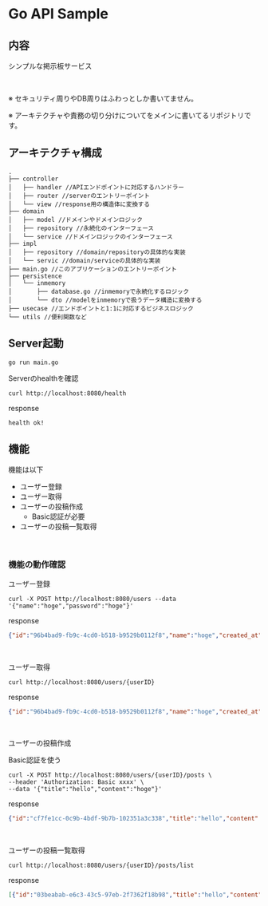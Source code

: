 # Go API Sample

## 内容

シンプルな掲示板サービス

<br>

※ セキュリティ周りやDB周りはふわっとしか書いてません。

※ アーキテクチャや責務の切り分けについてをメインに書いてるリポジトリです。


## アーキテクチャ構成
```
.
├── controller
│   ├── handler //APIエンドポイントに対応するハンドラー
│   ├── router //serverのエントリーポイント
│   └── view //response用の構造体に変換する
├── domain
│   ├── model //ドメインやドメインロジック
│   ├── repository //永続化のインターフェース
│   └── service //ドメインロジックのインターフェース
├── impl
│   ├── repository //domain/repositoryの具体的な実装
│   └── servic //domain/serviceの具体的な実装
├── main.go //このアプリケーションのエントリーポイント
├── persistence
│   └── inmemory
│       ├── database.go //inmemoryで永続化するロジック
│       └── dto //modelをinmemoryで扱うデータ構造に変換する
├── usecase //エンドポイントと1:1に対応するビジネスロジック
└── utils //便利関数など
```


## Server起動

```
go run main.go
```

Serverのhealthを確認
```
curl http://localhost:8080/health
```

response
```
health ok!
```

## 機能

機能は以下


- ユーザー登録
- ユーザー取得
- ユーザーの投稿作成
  - Basic認証が必要
- ユーザーの投稿一覧取得

<br>

### 機能の動作確認

ユーザー登録

```
curl -X POST http://localhost:8080/users --data '{"name":"hoge","password":"hoge"}'
```

response
```json
{"id":"96b4bad9-fb9c-4cd0-b518-b9529b0112f8","name":"hoge","created_at":"2023-10-21T15:56:05.968516+09:00"}
```

<br>

ユーザー取得

```
curl http://localhost:8080/users/{userID}
```

response
```json
{"id":"96b4bad9-fb9c-4cd0-b518-b9529b0112f8","name":"hoge","created_at":"2023-10-21T15:56:05.968516+09:00"}
```

<br>

ユーザーの投稿作成

Basic認証を使う

```
curl -X POST http://localhost:8080/users/{userID}/posts \
--header 'Authorization: Basic xxxx' \
--data '{"title":"hello","content":"hoge"}'
```

response
```json
{"id":"cf7fe1cc-0c9b-4bdf-9b7b-102351a3c338","title":"hello","content":"hoge","created_at":"2023-10-21T16:04:48.219667+09:00"}
```

<br>

ユーザーの投稿一覧取得

```
curl http://localhost:8080/users/{userID}/posts/list
```

response
```json
[{"id":"03beabab-e6c3-43c5-97eb-2f7362f18b98","title":"hello","content":"hoge","created_at":"2023-10-21T16:04:41.74259+09:00"},{"id":"4d0055f5-bfd0-445e-b3c2-d5de00ecea3e","title":"hello","content":"hoge","created_at":"2023-10-21T16:04:46.515345+09:00"}]
```
